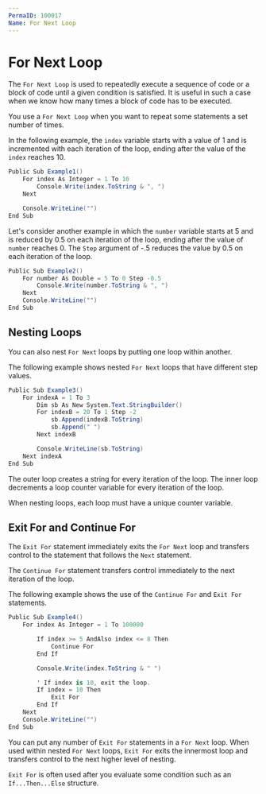 ```yaml
---
PermaID: 100017
Name: For Next Loop
---
```


# For Next Loop

The `For Next Loop` is used to repeatedly execute a sequence of code or a block of code until a given condition is satisfied. It is useful in such a case when we know how many times a block of code has to be executed.

You use a `For Next Loop` when you want to repeat some statements a set number of times.

In the following example, the `index` variable starts with a value of 1 and is incremented with each iteration of the loop, ending after the value of the `index` reaches 10.

```csharp
Public Sub Example1()
    For index As Integer = 1 To 10
        Console.Write(index.ToString & ", ")
    Next

    Console.WriteLine("")
End Sub
```

Let's consider another example in which the `number` variable starts at 5 and is reduced by 0.5 on each iteration of the loop, ending after the value of `number` reaches 0. The `Step` argument of -.5 reduces the value by 0.5 on each iteration of the loop.

```csharp
Public Sub Example2()
    For number As Double = 5 To 0 Step -0.5
        Console.Write(number.ToString & ", ")
    Next
    Console.WriteLine("")
End Sub
```

## Nesting Loops

You can also nest `For Next` loops by putting one loop within another. 

The following example shows nested `For Next` loops that have different step values. 

```csharp
Public Sub Example3()
    For indexA = 1 To 3
        Dim sb As New System.Text.StringBuilder()
        For indexB = 20 To 1 Step -2
            sb.Append(indexB.ToString)
            sb.Append(" ")
        Next indexB

        Console.WriteLine(sb.ToString)
    Next indexA
End Sub
```

The outer loop creates a string for every iteration of the loop. The inner loop decrements a loop counter variable for every iteration of the loop.

When nesting loops, each loop must have a unique counter variable.

## Exit For and Continue For

The `Exit For` statement immediately exits the `For Next` loop and transfers control to the statement that follows the `Next` statement.

The `Continue For` statement transfers control immediately to the next iteration of the loop. 

The following example shows the use of the `Continue For` and `Exit For` statements.

```csharp
Public Sub Example4()
    For index As Integer = 1 To 100000

        If index >= 5 AndAlso index <= 8 Then
            Continue For
        End If

        Console.Write(index.ToString & " ")

        ' If index is 10, exit the loop.
        If index = 10 Then
            Exit For
        End If
    Next
    Console.WriteLine("")
End Sub
```

You can put any number of `Exit For` statements in a `For Next` loop. When used within nested `For Next` loops, `Exit For` exits the innermost loop and transfers control to the next higher level of nesting.

`Exit For` is often used after you evaluate some condition such as an `If...Then...Else` structure. 